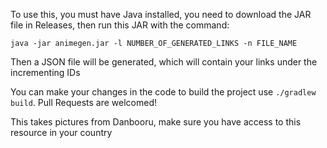 To use this, you must have Java installed, you need to download the JAR file in Releases, then run this JAR with the command:
```
java -jar animegen.jar -l NUMBER_OF_GENERATED_LINKS -n FILE_NAME
```
Then a JSON file will be generated, which will contain your links under the incrementing IDs

You can make your changes in the code to build the project use `./gradlew build`. Pull Requests are welcomed!

This takes pictures from Danbooru, make sure you have access to this resource in your country
